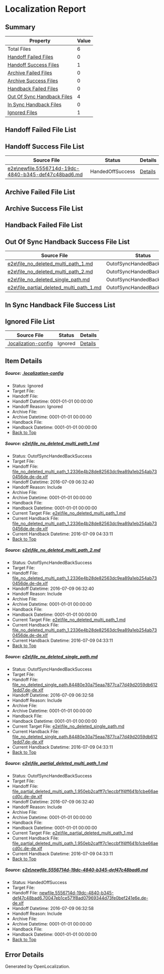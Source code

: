 # <a name='report-top'></a> Localization Report

## Summary
 Property | Value 
 -------- | ----- 
 Total Files | 6
[ Handoff Failed Files ](#handoff-failed-list)| 0
[ Handoff Success Files ](#handoff-success-list)| 1
[ Archive Failed Files ](#archive-failed-list)| 0
[ Archive Success Files ](#archive-success-list)| 0
[ Handback Failed Files ](#handback-failed-list)| 0
[ Out Of Sync Handback Files ](#outofsync-handback-success-list)| 4
[ In Sync Handback Files ](#insync-handback-success-list)| 0
[ Ignored Files ](#ignored-list)| 1

## <a name='handoff-failed-list'></a> Handoff Failed File List

## <a name='handoff-success-list'></a> Handoff Success File List
 Source File | Status | Details 
 ----------- | ------ | ------- 
 [e2e\newfile.5556714d-19dc-4840-b345-def47c48bad6.md](https://github.com/OpenLocalizationTestOrg/oltest/blob/1aa6d11a4b970a2ada17bb2181dbbf72ecba77ab/e2e/newfile.5556714d-19dc-4840-b345-def47c48bad6.md) | HandedOffSuccess | [Details](#0225a185f4b899099eeb46100a176c635eec6ca05)

## <a name='archive-failed-list'></a> Archive Failed File List

## <a name='archive-success-list'></a> Archive Success File List

## <a name='handback-failed-list'></a> Handback Failed File List

## <a name='outofsync-handback-success-list'></a> Out Of Sync Handback Success File List
 Source File | Status | Details 
 ----------- | ------ | ------- 
 [e2e\file_no_deleted_multi_path_1.md](https://github.com/OpenLocalizationTestOrg/oltest/blob/9e3f39b56e3eea2dabe67c0a70ea56ba85efe9fc/e2e/file_no_deleted_multi_path_1.md) | OutofSyncHandedBackSuccess | [Details](#128b5371186be6467ebae12920196f0522b9106f1)
 [e2e\file_no_deleted_multi_path_2.md](https://github.com/OpenLocalizationTestOrg/oltest/blob/1aa6d11a4b970a2ada17bb2181dbbf72ecba77ab/e2e/file_no_deleted_multi_path_2.md) | OutofSyncHandedBackSuccess | [Details](#128b5371186be6467ebae12920196f0522b9106f2)
 [e2e\file_no_deleted_single_path.md](https://github.com/OpenLocalizationTestOrg/oltest/blob/1aa6d11a4b970a2ada17bb2181dbbf72ecba77ab/e2e/file_no_deleted_single_path.md) | OutofSyncHandedBackSuccess | [Details](#adfa4d7238a455a7eeb792c0427bfe43b710f9c83)
 [e2e\file_partial_deleted_multi_path_1.md](https://github.com/OpenLocalizationTestOrg/oltest/blob/9e3f39b56e3eea2dabe67c0a70ea56ba85efe9fc/e2e/file_partial_deleted_multi_path_1.md) | OutofSyncHandedBackSuccess | [Details](#c81558d3f1ad34baca4f74136206b3cd777211b04)

## <a name='insync-handback-success-list'></a> In Sync Handback File Success List

## <a name='ignored-list'></a> Ignored File List
 Source File | Status | Details 
 ----------- | ------ | ------- 
 [.localization-config](https://github.com/OpenLocalizationTestOrg/oltest/blob/1aa6d11a4b970a2ada17bb2181dbbf72ecba77ab/.localization-config) | Ignored | [Details](#3d4f252ac210baf56311d7e97dcc2db10974dbd20)

## Item Details
##### <a name='3d4f252ac210baf56311d7e97dcc2db10974dbd20'></a> Source: [.localization-config](https://github.com/OpenLocalizationTestOrg/oltest/blob/1aa6d11a4b970a2ada17bb2181dbbf72ecba77ab/.localization-config)
* Status: Ignored
* Target File: 
* Handoff File: 
* Handoff Datetime: 0001-01-01 00:00:00
* Handoff Reason: Ignored
* Archive File: 
* Archive Datetime: 0001-01-01 00:00:00
* Handback File: 
* Handback Datetime: 0001-01-01 00:00:00
* [Back to Top](#report-top)

##### <a name='128b5371186be6467ebae12920196f0522b9106f1'></a> Source: [e2e\file_no_deleted_multi_path_1.md](https://github.com/OpenLocalizationTestOrg/oltest/blob/9e3f39b56e3eea2dabe67c0a70ea56ba85efe9fc/e2e/file_no_deleted_multi_path_1.md)
* Status: OutofSyncHandedBackSuccess
* Target File: 
* Handoff File: [file_no_deleted_multi_path_1.2336e4b28de82563dc9ea89a1eb254ab730456de.de-de.xlf](https://github.com/OpenLocalizationTestOrg/olhandoff-e2e/blob/44312cb8ef3a0de44ed4bc8ee73cc063108d26dd/ol-handoff/OpenLocalizationTestOrg/oltest-dede-fly/ci/mt/file_no_deleted_multi_path_1.2336e4b28de82563dc9ea89a1eb254ab730456de.de-de.xlf)
* Handoff Datetime: 2016-07-09 06:32:40
* Handoff Reason: Include
* Archive File: 
* Archive Datetime: 0001-01-01 00:00:00
* Handback File: 
* Handback Datetime: 0001-01-01 00:00:00
* Current Target File: [e2e\file_no_deleted_multi_path_1.md](https://github.com/OpenLocalizationTestOrg/oltest-dede-fly/blob/bee1f499ffc2dafcad69fbced3ac387513f03ca5/e2e/file_no_deleted_multi_path_1.md)
* Current Handback File: [file_no_deleted_multi_path_1.2336e4b28de82563dc9ea89a1eb254ab730456de.de-de.xlf](https://github.com/OpenLocalizationTestOrg/olhandback-e2e/blob/17a0fed8c73287b5b54528caf9ecc7f89904cc52/ol-handback/OpenLocalizationTestOrg/oltest-dede-fly/ci/mt/file_no_deleted_multi_path_1.2336e4b28de82563dc9ea89a1eb254ab730456de.de-de.xlf)
* Current Handback Datetime: 2016-07-09 04:33:11
* [Back to Top](#report-top)

##### <a name='128b5371186be6467ebae12920196f0522b9106f2'></a> Source: [e2e\file_no_deleted_multi_path_2.md](https://github.com/OpenLocalizationTestOrg/oltest/blob/1aa6d11a4b970a2ada17bb2181dbbf72ecba77ab/e2e/file_no_deleted_multi_path_2.md)
* Status: OutofSyncHandedBackSuccess
* Target File: 
* Handoff File: [file_no_deleted_multi_path_1.2336e4b28de82563dc9ea89a1eb254ab730456de.de-de.xlf](https://github.com/OpenLocalizationTestOrg/olhandoff-e2e/blob/44312cb8ef3a0de44ed4bc8ee73cc063108d26dd/ol-handoff/OpenLocalizationTestOrg/oltest-dede-fly/ci/mt/file_no_deleted_multi_path_1.2336e4b28de82563dc9ea89a1eb254ab730456de.de-de.xlf)
* Handoff Datetime: 2016-07-09 06:32:40
* Handoff Reason: Include
* Archive File: 
* Archive Datetime: 0001-01-01 00:00:00
* Handback File: 
* Handback Datetime: 0001-01-01 00:00:00
* Current Target File: [e2e\file_no_deleted_multi_path_1.md](https://github.com/OpenLocalizationTestOrg/oltest-dede-fly/blob/bee1f499ffc2dafcad69fbced3ac387513f03ca5/e2e/file_no_deleted_multi_path_1.md)
* Current Handback File: [file_no_deleted_multi_path_1.2336e4b28de82563dc9ea89a1eb254ab730456de.de-de.xlf](https://github.com/OpenLocalizationTestOrg/olhandback-e2e/blob/17a0fed8c73287b5b54528caf9ecc7f89904cc52/ol-handback/OpenLocalizationTestOrg/oltest-dede-fly/ci/mt/file_no_deleted_multi_path_1.2336e4b28de82563dc9ea89a1eb254ab730456de.de-de.xlf)
* Current Handback Datetime: 2016-07-09 04:33:11
* [Back to Top](#report-top)

##### <a name='adfa4d7238a455a7eeb792c0427bfe43b710f9c83'></a> Source: [e2e\file_no_deleted_single_path.md](https://github.com/OpenLocalizationTestOrg/oltest/blob/1aa6d11a4b970a2ada17bb2181dbbf72ecba77ab/e2e/file_no_deleted_single_path.md)
* Status: OutofSyncHandedBackSuccess
* Target File: 
* Handoff File: [file_no_deleted_single_path.84480e30a75eaa7877ca77d49d2059db6121edd7.de-de.xlf](https://github.com/OpenLocalizationTestOrg/olhandoff-e2e/blob/955b4c8c45ccc14ab74fd813c29c9f9fe6f0547c/ol-handoff/OpenLocalizationTestOrg/oltest-dede-fly/ci/mt/file_no_deleted_single_path.84480e30a75eaa7877ca77d49d2059db6121edd7.de-de.xlf)
* Handoff Datetime: 2016-07-09 06:32:58
* Handoff Reason: Include
* Archive File: 
* Archive Datetime: 0001-01-01 00:00:00
* Handback File: 
* Handback Datetime: 0001-01-01 00:00:00
* Current Target File: [e2e\file_no_deleted_single_path.md](https://github.com/OpenLocalizationTestOrg/oltest-dede-fly/blob/bee1f499ffc2dafcad69fbced3ac387513f03ca5/e2e/file_no_deleted_single_path.md)
* Current Handback File: [file_no_deleted_single_path.84480e30a75eaa7877ca77d49d2059db6121edd7.de-de.xlf](https://github.com/OpenLocalizationTestOrg/olhandback-e2e/blob/17a0fed8c73287b5b54528caf9ecc7f89904cc52/ol-handback/OpenLocalizationTestOrg/oltest-dede-fly/ci/mt/file_no_deleted_single_path.84480e30a75eaa7877ca77d49d2059db6121edd7.de-de.xlf)
* Current Handback Datetime: 2016-07-09 04:33:11
* [Back to Top](#report-top)

##### <a name='c81558d3f1ad34baca4f74136206b3cd777211b04'></a> Source: [e2e\file_partial_deleted_multi_path_1.md](https://github.com/OpenLocalizationTestOrg/oltest/blob/9e3f39b56e3eea2dabe67c0a70ea56ba85efe9fc/e2e/file_partial_deleted_multi_path_1.md)
* Status: OutofSyncHandedBackSuccess
* Target File: 
* Handoff File: [file_partial_deleted_multi_path_1.950eb2cafff7c1eccbf1f4ff641b1cbe66aecd0c.de-de.xlf](https://github.com/OpenLocalizationTestOrg/olhandoff-e2e/blob/44312cb8ef3a0de44ed4bc8ee73cc063108d26dd/ol-handoff/OpenLocalizationTestOrg/oltest-dede-fly/ci/mt/file_partial_deleted_multi_path_1.950eb2cafff7c1eccbf1f4ff641b1cbe66aecd0c.de-de.xlf)
* Handoff Datetime: 2016-07-09 06:32:40
* Handoff Reason: Include
* Archive File: 
* Archive Datetime: 0001-01-01 00:00:00
* Handback File: 
* Handback Datetime: 0001-01-01 00:00:00
* Current Target File: [e2e\file_partial_deleted_multi_path_1.md](https://github.com/OpenLocalizationTestOrg/oltest-dede-fly/blob/bee1f499ffc2dafcad69fbced3ac387513f03ca5/e2e/file_partial_deleted_multi_path_1.md)
* Current Handback File: [file_partial_deleted_multi_path_1.950eb2cafff7c1eccbf1f4ff641b1cbe66aecd0c.de-de.xlf](https://github.com/OpenLocalizationTestOrg/olhandback-e2e/blob/17a0fed8c73287b5b54528caf9ecc7f89904cc52/ol-handback/OpenLocalizationTestOrg/oltest-dede-fly/ci/mt/file_partial_deleted_multi_path_1.950eb2cafff7c1eccbf1f4ff641b1cbe66aecd0c.de-de.xlf)
* Current Handback Datetime: 2016-07-09 04:33:11
* [Back to Top](#report-top)

##### <a name='0225a185f4b899099eeb46100a176c635eec6ca05'></a> Source: [e2e\newfile.5556714d-19dc-4840-b345-def47c48bad6.md](https://github.com/OpenLocalizationTestOrg/oltest/blob/1aa6d11a4b970a2ada17bb2181dbbf72ecba77ab/e2e/newfile.5556714d-19dc-4840-b345-def47c48bad6.md)
* Status: HandedOffSuccess
* Target File: 
* Handoff File: [newfile.5556714d-19dc-4840-b345-def47c48bad6.70047eb1ce571f8ad07969344d73fe0bef241e6e.de-de.xlf](https://github.com/OpenLocalizationTestOrg/olhandoff-e2e/blob/955b4c8c45ccc14ab74fd813c29c9f9fe6f0547c/ol-handoff/OpenLocalizationTestOrg/oltest-dede-fly/ci/mt/newfile.5556714d-19dc-4840-b345-def47c48bad6.70047eb1ce571f8ad07969344d73fe0bef241e6e.de-de.xlf)
* Handoff Datetime: 2016-07-09 06:32:58
* Handoff Reason: Include
* Archive File: 
* Archive Datetime: 0001-01-01 00:00:00
* Handback File: 
* Handback Datetime: 0001-01-01 00:00:00
* [Back to Top](#report-top)


## Error Details

Generated by OpenLocalization.

